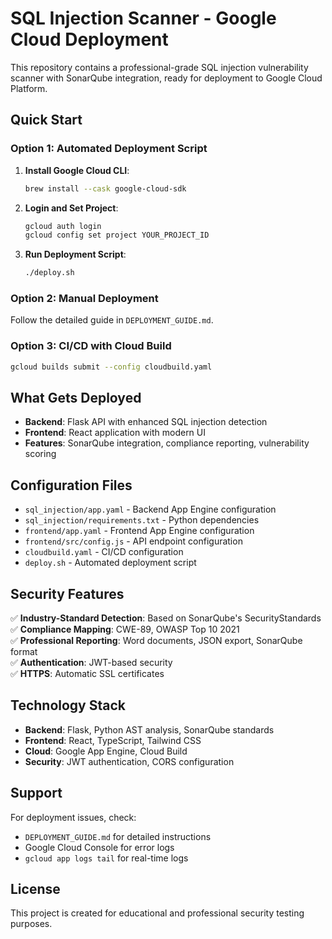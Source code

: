 # SQL Injection Scanner - Google Cloud Deployment

This repository contains a professional-grade SQL injection vulnerability scanner with SonarQube integration, ready for deployment to Google Cloud Platform.

## Quick Start

### Option 1: Automated Deployment Script

1. **Install Google Cloud CLI**:
   ```bash
   brew install --cask google-cloud-sdk
   ```

2. **Login and Set Project**:
   ```bash
   gcloud auth login
   gcloud config set project YOUR_PROJECT_ID
   ```

3. **Run Deployment Script**:
   ```bash
   ./deploy.sh
   ```

### Option 2: Manual Deployment

Follow the detailed guide in `DEPLOYMENT_GUIDE.md`.

### Option 3: CI/CD with Cloud Build

```bash
gcloud builds submit --config cloudbuild.yaml
```

## What Gets Deployed

- **Backend**: Flask API with enhanced SQL injection detection
- **Frontend**: React application with modern UI
- **Features**: SonarQube integration, compliance reporting, vulnerability scoring

## Configuration Files

- `sql_injection/app.yaml` - Backend App Engine configuration
- `sql_injection/requirements.txt` - Python dependencies
- `frontend/app.yaml` - Frontend App Engine configuration
- `frontend/src/config.js` - API endpoint configuration
- `cloudbuild.yaml` - CI/CD configuration
- `deploy.sh` - Automated deployment script

## Security Features

✅ **Industry-Standard Detection**: Based on SonarQube's SecurityStandards  
✅ **Compliance Mapping**: CWE-89, OWASP Top 10 2021  
✅ **Professional Reporting**: Word documents, JSON export, SonarQube format  
✅ **Authentication**: JWT-based security  
✅ **HTTPS**: Automatic SSL certificates  

## Technology Stack

- **Backend**: Flask, Python AST analysis, SonarQube standards
- **Frontend**: React, TypeScript, Tailwind CSS
- **Cloud**: Google App Engine, Cloud Build
- **Security**: JWT authentication, CORS configuration

## Support

For deployment issues, check:
- `DEPLOYMENT_GUIDE.md` for detailed instructions
- Google Cloud Console for error logs
- `gcloud app logs tail` for real-time logs

## License

This project is created for educational and professional security testing purposes. 